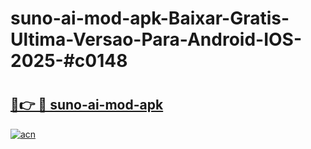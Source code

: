 # suno-ai-mod-apk-Baixar-Gratis-Ultima-Versao-Para-Android-IOS-2025-#c0148

# <h2><a href="https://ainizakaria.my?title=suno-ai-mod-apk&ref=22M">🔗👉 🔴 suno-ai-mod-apk</a></h2>

[![acn](https://github.com/user-attachments/assets/0f9c940e-d8b0-45ae-aac7-cd30a18b3e1c)](https://ainizakaria.my?title=suno-ai-mod-apk&ref=22M)

